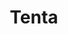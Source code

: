 ---
title: "Tenta"
url: /ciudad-autonoma-de-buenos-aires/tenta-avenida-jose-maria-moreno/
shop: supermercado
---